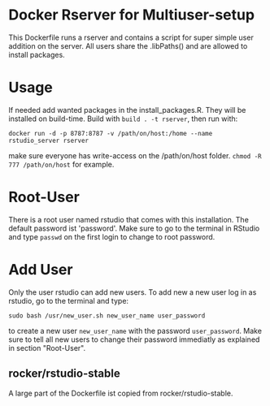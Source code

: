 # Docker Rserver for Multiuser-setup 
This Dockerfile runs a rserver and contains a script for super simple user addition on the server. All users share the .libPaths() and are allowed to install packages.

# Usage
If needed add wanted packages in the install_packages.R. They will be installed on build-time.
Build with `build . -t rserver`, then run with:
```
docker run -d -p 8787:8787 -v /path/on/host:/home --name rstudio_server rserver
```
make sure everyone has write-access on the /path/on/host folder. `chmod -R 777 /path/on/host` for example.

# Root-User
There is a root user named rstudio that comes with this installation. The default password ist 'password'. Make sure to go to the terminal in RStudio and type `passwd` on the first login to change to root password.

# Add User
Only the user rstudio can add new users. To add new a new user log in as rstudio, go to the terminal and type:
```
sudo bash /usr/new_user.sh new_user_name user_password
```
to create a new user `new_user_name` with the password `user_password`. Make sure to tell all new users to change their password immediatly as explained in section "Root-User".

## rocker/rstudio-stable
A large part of the Dockerfile ist copied from rocker/rstudio-stable.
